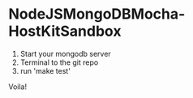 NodeJSMongoDBMocha-HostKitSandbox
=================================

1) Start your mongodb server
2) Terminal to the git repo
3) run 'make test'

Voila!